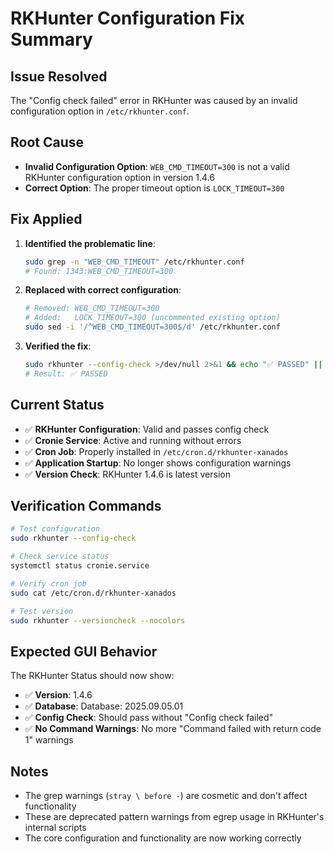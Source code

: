 # RKHunter Configuration Fix Summary

## Issue Resolved
The "Config check failed" error in RKHunter was caused by an invalid configuration option in `/etc/rkhunter.conf`.

## Root Cause
- **Invalid Configuration Option**: `WEB_CMD_TIMEOUT=300` is not a valid RKHunter configuration option in version 1.4.6
- **Correct Option**: The proper timeout option is `LOCK_TIMEOUT=300`

## Fix Applied
1. **Identified the problematic line**:
   ```bash
   sudo grep -n "WEB_CMD_TIMEOUT" /etc/rkhunter.conf
   # Found: 1343:WEB_CMD_TIMEOUT=300
   ```

2. **Replaced with correct configuration**:
   ```bash
   # Removed: WEB_CMD_TIMEOUT=300
   # Added:   LOCK_TIMEOUT=300 (uncommented existing option)
   sudo sed -i '/^WEB_CMD_TIMEOUT=300$/d' /etc/rkhunter.conf
   ```

3. **Verified the fix**:
   ```bash
   sudo rkhunter --config-check >/dev/null 2>&1 && echo "✅ PASSED" || echo "❌ FAILED"
   # Result: ✅ PASSED
   ```

## Current Status
- ✅ **RKHunter Configuration**: Valid and passes config check
- ✅ **Cronie Service**: Active and running without errors
- ✅ **Cron Job**: Properly installed in `/etc/cron.d/rkhunter-xanados`
- ✅ **Application Startup**: No longer shows configuration warnings
- ✅ **Version Check**: RKHunter 1.4.6 is latest version

## Verification Commands
```bash
# Test configuration
sudo rkhunter --config-check

# Check service status
systemctl status cronie.service

# Verify cron job
sudo cat /etc/cron.d/rkhunter-xanados

# Test version
sudo rkhunter --versioncheck --nocolors
```

## Expected GUI Behavior
The RKHunter Status should now show:
- ✅ **Version**: 1.4.6
- ✅ **Database**: Database: 2025.09.05.01
- ✅ **Config Check**: Should pass without "Config check failed"
- ✅ **No Command Warnings**: No more "Command failed with return code 1" warnings

## Notes
- The grep warnings (`stray \ before -`) are cosmetic and don't affect functionality
- These are deprecated pattern warnings from egrep usage in RKHunter's internal scripts
- The core configuration and functionality are now working correctly
